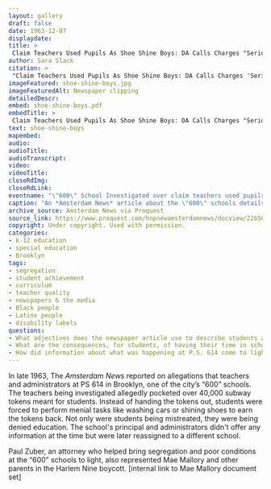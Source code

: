 ```yaml
--- 
layout: gallery
draft: false
date: 1963-12-07
displaydate: 
title: >
 Claim Teachers Used Pupils As Shoe Shine Boys: DA Calls Charges "Serious"
author: Sara Slack
citation: >
 "Claim Teachers Used Pupils As Shoe Shine Boys: DA Calls Charges 'Serious,'" Sara Slack, in New York City Civil Rights History Project, Accessed: [Month Day, Year], https://nyccivilrightshistory.org/gallery/shoe-shine-boys.
imageFeatured: shoe-shine-boys.jpg
imageFeaturedAlt: Newspaper clipping
detailedDescr: 
embed: shoe-shine-boys.pdf
embedTitle: >
 Claim Teachers Used Pupils As Shoe Shine Boys: DA Calls Charges "Serious"
text: shoe-shine-boys
mapembed: 
audio: 
audioTitle: 
audioTranscript: 
video: 
videoTitle: 
closeRdImg: 
closeRdLink: 
eventname: "\"600\" School Investigated over claim teachers used pupils as shoe shine boys"
caption: "An *Amsterdam News* article about the \"600\" schools details abusive behavior by teachers and lack of educational programming at the school."
archive_source: Amsterdam News via Proquest
source_link: https://www.proquest.com/hnpnewamsterdamnews/docview/226560780/abstract/A16D6D948D4F4F56PQ/1?accountid=35635
copyright: Under copyright. Used with permission.
categories: 
- k-12 education
- special education
- Brooklyn
tags: 
- segregation
- student achievement
- curriculum
- teacher quality
- newspapers & the media
- Black people
- Latinx people
- disability labels
questions:
- What adjectives does the newspaper article use to describe students at P.S. 614? How do you think students at the school would have felt about that language? 
- What are the consequences, for students, of having their time in school used on tasks like cleaning the school and washing cars? 
- How did information about what was happening at P.S. 614 come to light?
--- 
```


In late 1963, The *Amsterdam News* reported on allegations that teachers and administrators at PS 614 in Brooklyn, one of the city’s “600” schools. The teachers being investigated allegedly pocketed over 40,000 subway tokens meant for students. Instead of handing the tokens out, students were forced to perform menial tasks like washing cars or shining shoes to earn the tokens back. Not only were students being mistreated, they were being denied education. The school's principal and administrators didn't offer any information at the time but were later reassigned to a different school.

Paul Zuber, an attorney who helped bring segregation and poor conditions at the “600” schools to light, also represented Mae Mallory and other parents in the Harlem Nine boycott. [internal link to Mae Mallory document set]

